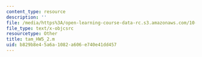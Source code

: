 ```yaml
---
content_type: resource
description: ''
file: /media/https%3A/open-learning-course-data-rc.s3.amazonaws.com/10-34-numerical-methods-applied-to-chemical-engineering-fall-2015/b829b8e45a6a1082a606e740e41dd457_tam_HW5_2.m
file_type: text/x-objcsrc
resourcetype: Other
title: tam_HW5_2.m
uid: b829b8e4-5a6a-1082-a606-e740e41dd457
---
```

